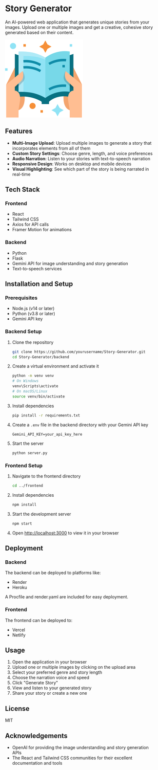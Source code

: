 # Story Generator

An AI-powered web application that generates unique stories from your images. Upload one or multiple images and get a creative, cohesive story generated based on their content.

![Story Generator](frontend/public/images/story-generator-logo.png)

## Features

- **Multi-Image Upload**: Upload multiple images to generate a story that incorporates elements from all of them
- **Custom Story Settings**: Choose genre, length, and voice preferences
- **Audio Narration**: Listen to your stories with text-to-speech narration
- **Responsive Design**: Works on desktop and mobile devices
- **Visual Highlighting**: See which part of the story is being narrated in real-time

## Tech Stack

### Frontend

- React
- Tailwind CSS
- Axios for API calls
- Framer Motion for animations

### Backend

- Python
- Flask
- Gemini API for image understanding and story generation
- Text-to-speech services

## Installation and Setup

### Prerequisites

- Node.js (v14 or later)
- Python (v3.8 or later)
- Gemini API key

### Backend Setup

1. Clone the repository

   ```bash
   git clone https://github.com/yourusername/Story-Generator.git
   cd Story-Generator/backend
   ```

2. Create a virtual environment and activate it

   ```bash
   python -m venv venv
   # On Windows
   venv\Scripts\activate
   # On macOS/Linux
   source venv/bin/activate
   ```

3. Install dependencies

   ```bash
   pip install -r requirements.txt
   ```

4. Create a `.env` file in the backend directory with your Gemini API key

   ```
   Gemini_API_KEY=your_api_key_here
   ```

5. Start the server
   ```bash
   python server.py
   ```

### Frontend Setup

1. Navigate to the frontend directory

   ```bash
   cd ../frontend
   ```

2. Install dependencies

   ```bash
   npm install
   ```

3. Start the development server

   ```bash
   npm start
   ```

4. Open [http://localhost:3000](http://localhost:3000) to view it in your browser

## Deployment

### Backend

The backend can be deployed to platforms like:

- Render
- Heroku

A Procfile and render.yaml are included for easy deployment.

### Frontend

The frontend can be deployed to:

- Vercel
- Netlify

## Usage

1. Open the application in your browser
2. Upload one or multiple images by clicking on the upload area
3. Select your preferred genre and story length
4. Choose the narration voice and speed
5. Click "Generate Story"
6. View and listen to your generated story
7. Share your story or create a new one

## License

MIT

## Acknowledgements

- OpenAI for providing the image understanding and story generation APIs
- The React and Tailwind CSS communities for their excellent documentation and tools
